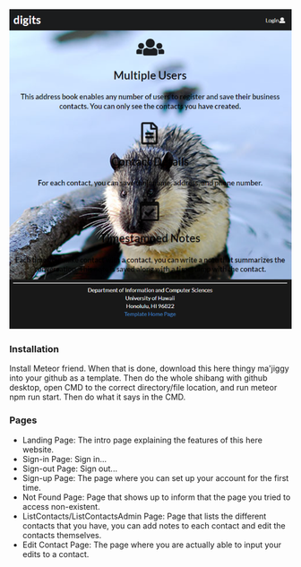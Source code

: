 <img src="doc/capture.png">
<h3>Installation</h3>
Install Meteor friend. When that is done, download this here thingy ma'jiggy into your github as a template. Then do the whole shibang with github desktop, open CMD to the correct directory/file location, and run meteor npm run start. Then do what it says in the CMD.

<h3>Pages</h3>
<ul>
<li>Landing Page: The intro page explaining the features of this here website.</li>
<li>Sign-in Page: Sign in...</li>
<li>Sign-out Page: Sign out...</li>
<li>Sign-up Page: The page where you can set up your account for the first time.</li>
<li>Not Found Page: Page that shows up to inform that the page you tried to access non-existent.</li>
<li>ListContacts/ListContactsAdmin Page: Page that lists the different contacts that you have, you can add notes to each contact and edit the contacts themselves.</li>
<li>Edit Contact Page: The page where you are actually able to input your edits to a contact.</li>
</ul>